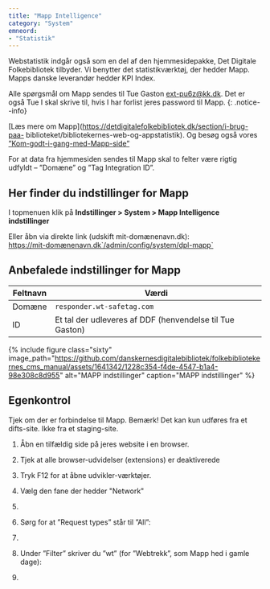 ```yaml
---
title: "Mapp Intelligence"
category: "System"
emneord: 
- "Statistik"
---
```

Webstatistik indgår også som en del af den hjemmesidepakke, Det Digitale Folkebibliotek tilbyder. Vi benytter det statistikværktøj, der hedder Mapp. Mapps danske leverandør hedder KPI Index.

Alle spørgsmål om Mapp sendes til Tue Gaston [ext-pu6z@kk.dk](mailto:ext-pu6z@kk.dk). Det er også Tue I skal
skrive til, hvis I har forlist jeres password til Mapp.
{: .notice--info}

[Læs mere om Mapp](https://detdigitalefolkebibliotek.dk/section/i-brug-paa-
biblioteket/bibliotekernes-web-og-appstatistik). Og besøg også vores [”Kom-godt-i-gang-med-Mapp-side”](https://detdigitalefolkebibliotek.dk/node/103)

For at data fra hjemmesiden sendes til Mapp skal to felter være rigtig udfyldt – ”Domæne” og ”Tag
Integration ID”.

## Her finder du indstillinger for Mapp
I topmenuen klik på **Indstillinger > System > Mapp Intelligence indstillinger**

Eller åbn via direkte link (udskift mit-domænenavn.dk):\
https://mit-domænenavn.dk`/admin/config/system/dpl-mapp`


## Anbefalede indstillinger for Mapp

|Feltnavn|Værdi|
|---|---|
|Domæne|`responder.wt-safetag.com`|
|ID|Et tal der udleveres af DDF (henvendelse til Tue Gaston)|

{% include figure class="sixty" image_path="https://github.com/danskernesdigitalebibliotek/folkebibliotekernes_cms_manual/assets/1641342/1228c354-f4de-4547-b1a4-98e308c8d955" alt="MAPP indstillinger" caption="MAPP indstillinger" %} 

## Egenkontrol
Tjek om der er forbindelse til Mapp. Bemærk! Det kan kun udføres fra et difts-site. Ikke fra et staging-site.
1. Åbn en tilfældig side på jeres website i en browser.
2. Tjek at alle browser-udvidelser (extensions) er deaktiverede
3. Tryk F12 for at åbne udvikler-værktøjer.

4. Vælg den fane der hedder "Network"
5. 
6. Sørg for at ”Request types” står til ”All”:
7. 
8. Under ”Filter” skriver du ”wt” (for ”Webtrekk”, som Mapp hed i gamle dage):
9. 
